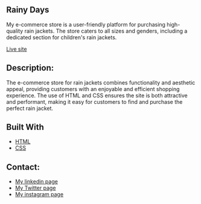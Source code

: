 ## Rainy Days 

My e-commerce store is a user-friendly platform for purchasing high-quality rain jackets. The store caters to all sizes and genders, including a dedicated section for children's rain jackets.

[Live site](https://monumental-kangaroo-98117a.netlify.app/)

##  Description:
The e-commerce store for rain jackets combines functionality and aesthetic appeal, providing customers with an enjoyable and efficient shopping experience. The use of HTML and CSS ensures the site is both attractive and performant, making it easy for customers to find and purchase the perfect rain jacket.

## Built With
- [HTML](https://html.com)
- [CSS](https://html.com)
  
##  Contact:
- [My linkedin page](https://www.linkedin.com/in/ukonu-idika-367a00254?utm_source=share&utm_campaign=share_via&utm_content=profile&utm_medium=ios_app)
- [My Twitter page](https://twitter.com/UIdika61267)
- [My instagram page](https://www.instagram.com/ukonukaluidika?igsh=MXdyN3FzZzhzMnBybA%3D%3D&utm_source=qr)
